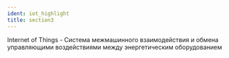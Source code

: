 ```yaml
---
ident: iot_highlight
title: section3
---
```


Internet of Things - Система межмашинного взаимодействия и обмена управляющими воздействиями между энергетическим оборудованием